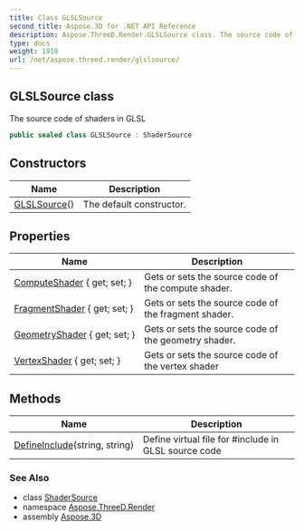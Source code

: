 ```yaml
---
title: Class GLSLSource
second_title: Aspose.3D for .NET API Reference
description: Aspose.ThreeD.Render.GLSLSource class. The source code of shaders in GLSL
type: docs
weight: 1910
url: /net/aspose.threed.render/glslsource/
---
```

## GLSLSource class

The source code of shaders in GLSL

```csharp
public sealed class GLSLSource : ShaderSource
```

## Constructors

| Name | Description |
| --- | --- |
| [GLSLSource](glslsource/)() | The default constructor. |

## Properties

| Name | Description |
| --- | --- |
| [ComputeShader](../../aspose.threed.render/glslsource/computeshader/) { get; set; } | Gets or sets the source code of the compute shader. |
| [FragmentShader](../../aspose.threed.render/glslsource/fragmentshader/) { get; set; } | Gets or sets the source code of the fragment shader. |
| [GeometryShader](../../aspose.threed.render/glslsource/geometryshader/) { get; set; } | Gets or sets the source code of the geometry shader. |
| [VertexShader](../../aspose.threed.render/glslsource/vertexshader/) { get; set; } | Gets or sets the source code of the vertex shader |

## Methods

| Name | Description |
| --- | --- |
| [DefineInclude](../../aspose.threed.render/glslsource/defineinclude/)(string, string) | Define virtual file for #include in GLSL source code |

### See Also

* class [ShaderSource](../shadersource/)
* namespace [Aspose.ThreeD.Render](../../aspose.threed.render/)
* assembly [Aspose.3D](../../)



